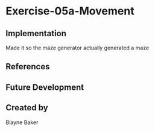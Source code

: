 # Exercise-05a-Movement


## Implementation
Made it so the maze generator actually generated a maze
## References

## Future Development

## Created by
Blayne Baker
